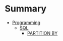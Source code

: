 # Summary

- [Programming](programming/programming.md)
  - [SQL](programming/SQL/SQL.md)
    - [PARTITION BY](programming/SQL/PARTITION-BY.md)



